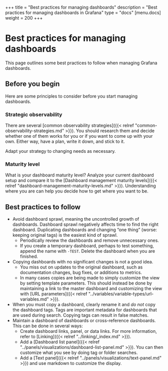 +++
title = "Best practices for managing dashboards"
description = "Best practices for managing dashboards in Grafana"
type = "docs"
[menu.docs]
weight = 200
+++

# Best practices for managing dashboards

This page outlines some best practices to follow when managing Grafana dashboards.

## Before you begin

Here are some principles to consider before you start managing dashboards.

### Strategic observability

There are several [common observability strategies]({{< relref "common-observability-strategies.md" >}}). You should research them and decide whether one of them works for you or if you want to come up with your own. Either way, have a plan, write it down, and stick to it. 

Adapt your strategy to changing needs as necessary.

### Maturity level

What is your dashboard maturity level? Analyze your current dashboard setup and compare it to the [Dashboard management maturity levels]({{< relref "dashboard-management-maturity-levels.md" >}}). Understanding where you are can help you decide how to get where you want to be.

## Best practices to follow

- Avoid dashboard sprawl, meaning the uncontrolled growth of dashboards. Dashboard sprawl negatively affects time to find the right dashboard. Duplicating dashboards and changing “one thing” (worse: keeping original tags) is the easiest kind of sprawl.
  - Periodically review the dashboards and remove unnecessary ones.
  - If you create a temporary dashboard, perhaps to test something, append the name with `-TEST`. Delete the dashboard when you are finished.
- Copying dashboards with no significant changes is not a good idea.
  - You miss out on updates to the original dashboard, such as documentation changes, bug fixes, or additions to metrics.
  - In many cases copies are being made to simply customize the view by setting template parameters. This should instead be done by maintaining a link to the master dashboard and customizing the view with [URL parameters]({{< relref "../variables/variable-types/url-variables.md" >}}).
- When you must copy a dashboard, clearly rename it and _do not_ copy the dashboard tags. Tags are important metadata for dashboards that are used during search. Copying tags can result in false matches.
- Maintain a dashboard of dashboards or cross-reference dashboards. This can be done in several ways:
    - Create dashboard links, panel, or data links. For more information, refer to [Linking]({{< relref "../linking/_index.md" >}}).
    - Add a [Dashboard list panel]({{< relref "../panels/visualizations/dashboard-list-panel.md" >}}). You can then customize what you see by doing tag or folder searches.
    - Add a [Text panel]({{< relref "../panels/visualizations/text-panel.md" >}}) and use markdown to customize the display.

